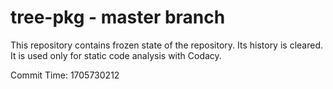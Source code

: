 # tree-pkg - master branch

This repository contains frozen state of the repository.
Its history is cleared. It is used only for static code
analysis with Codacy.

Commit Time: 1705730212